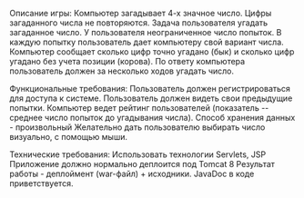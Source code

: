 Описание игры:
  Компьютер загадывает 4-х значное число. Цифры загаданного числа не
  повторяются. Задача пользователя угадать загаданное число. У
  пользователя неограниченное число попыток. В каждую попытку
  пользователь дает компьютеру свой вариант числа. Компьютер сообщает
  сколько цифр точно угадано (бык) и сколько цифр угадано без учета
  позиции (корова). По ответу компьютера пользователь должен за
  несколько ходов угадать число.
  
Функциональные требования:
  Пользователь должен регистрироваться для доступа к системе.
  Пользователь должен видеть свои предыдущие попытки.
  Компьютер ведет рейтинг пользователей (показатель -- среднее число
  попыток до угадывания числа).
  Способ хранения данных - произвольный
  Желательно дать пользователю выбирать число визуально, с помощью мыши.

Технические требования:
  Использовать технологии Servlets, JSP
  Приложение должно нормально деплоится под Tomcat 8
  Результат работы - деплоймент (war-файл) + исходники.
  JavaDoc в коде приветствуется.
